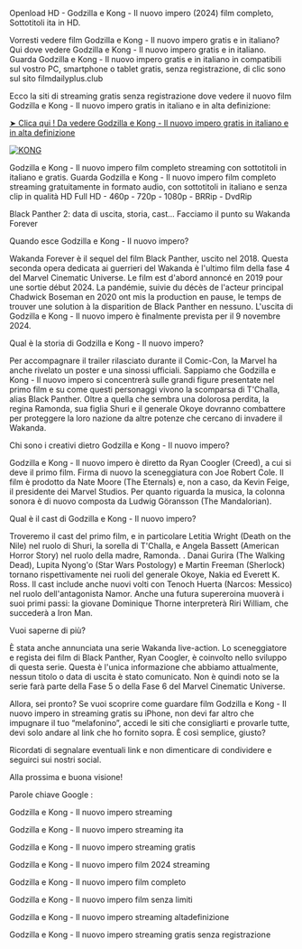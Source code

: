 Openload HD - Godzilla e Kong - Il nuovo impero (2024) film completo, Sottotitoli ita in HD.

Vorresti vedere film Godzilla e Kong - Il nuovo impero gratis e in italiano? Qui dove vedere Godzilla e Kong - Il nuovo impero gratis e in italiano. Guarda Godzilla e Kong - Il nuovo impero gratis e in italiano in compatibili sul vostro PC, smartphone o tablet gratis, senza registrazione, di clic sono sul sito filmdailyplus.club

Ecco la siti di streaming gratis senza registrazione dove vedere il nuovo film Godzilla e Kong - Il nuovo impero gratis in italiano e in alta definizione:

<a href="https://t.co/SBFocaZqSb">➤ Clica qui ! Da vedere Godzilla e Kong - Il nuovo impero gratis in italiano e in alta definizione</a>

[![KONG](https://github.com/Guarda-Godzilla-e-Kong-2024/.github/assets/163324198/1bfbbf6b-2d48-43ea-9590-cf079d7d500a)](https://victormovies.org/it/movie/823464/godzilla-x-kong-the-new-empire.watch)

Godzilla e Kong - Il nuovo impero film completo streaming con sottotitoli in italiano e gratis. Guarda Godzilla e Kong - Il nuovo impero film completo streaming gratuitamente in formato audio, con sottotitoli in italiano e senza clip in qualità HD Full HD - 460p - 720p - 1080p - BRRip - DvdRip

Black Panther 2: data di uscita, storia, cast... Facciamo il punto su Wakanda Forever

Quando esce Godzilla e Kong - Il nuovo impero?

Wakanda Forever è il sequel del film Black Panther, uscito nel 2018. Questa seconda opera dedicata ai guerrieri del Wakanda è l'ultimo film della fase 4 del Marvel Cinematic Universe. Le film est d'abord annoncé en 2019 pour une sortie début 2024. La pandémie, suivie du décès de l'acteur principal Chadwick Boseman en 2020 ont mis la production en pause, le temps de trouver une solution à la disparition de Black Panther en nessuno. L'uscita di Godzilla e Kong - Il nuovo impero è finalmente prevista per il 9 novembre 2024.

Qual è la storia di Godzilla e Kong - Il nuovo impero?

Per accompagnare il trailer rilasciato durante il Comic-Con, la Marvel ha anche rivelato un poster e una sinossi ufficiali. Sappiamo che Godzilla e Kong - Il nuovo impero si concentrerà sulle grandi figure presentate nel primo film e su come questi personaggi vivono la scomparsa di T'Challa, alias Black Panther. Oltre a quella che sembra una dolorosa perdita, la regina Ramonda, sua figlia Shuri e il generale Okoye dovranno combattere per proteggere la loro nazione da altre potenze che cercano di invadere il Wakanda.

Chi sono i creativi dietro Godzilla e Kong - Il nuovo impero?

Godzilla e Kong - Il nuovo impero è diretto da Ryan Coogler (Creed), a cui si deve il primo film. Firma di nuovo la sceneggiatura con Joe Robert Cole. Il film è prodotto da Nate Moore (The Eternals) e, non a caso, da Kevin Feige, il presidente dei Marvel Studios. Per quanto riguarda la musica, la colonna sonora è di nuovo composta da Ludwig Göransson (The Mandalorian).

Qual è il cast di Godzilla e Kong - Il nuovo impero?

Troveremo il cast del primo film, e in particolare Letitia Wright (Death on the Nile) nel ruolo di Shuri, la sorella di T'Challa, e Angela Bassett (American Horror Story) nel ruolo della madre, Ramonda. . Danai Gurira (The Walking Dead), Lupita Nyong'o (Star Wars Postology) e Martin Freeman (Sherlock) tornano rispettivamente nei ruoli del generale Okoye, Nakia ed Everett K. Ross. Il cast include anche nuovi volti con Tenoch Huerta (Narcos: Messico) nel ruolo dell'antagonista Namor. Anche una futura supereroina muoverà i suoi primi passi: la giovane Dominique Thorne interpreterà Riri William, che succederà a Iron Man.

Vuoi saperne di più?

È stata anche annunciata una serie Wakanda live-action. Lo sceneggiatore e regista dei film di Black Panther, Ryan Coogler, è coinvolto nello sviluppo di questa serie. Questa è l'unica informazione che abbiamo attualmente, nessun titolo o data di uscita è stato comunicato. Non è quindi noto se la serie farà parte della Fase 5 o della Fase 6 del Marvel Cinematic Universe.

Allora, sei pronto? Se vuoi scoprire come guardare film Godzilla e Kong - Il nuovo impero in streaming gratis su iPhone, non devi far altro che impugnare il tuo “melafonino”, accedi le siti che consigliarti e provarle tutte, devi solo andare al link che ho fornito sopra. È così semplice, giusto?

Ricordati di segnalare eventuali link e non dimenticare di condividere e seguirci sui nostri social.

Alla prossima e buona visione!

Parole chiave Google :

Godzilla e Kong - Il nuovo impero streaming

Godzilla e Kong - Il nuovo impero streaming ita

Godzilla e Kong - Il nuovo impero streaming gratis

Godzilla e Kong - Il nuovo impero film 2024 streaming

Godzilla e Kong - Il nuovo impero film completo

Godzilla e Kong - Il nuovo impero film senza limiti

Godzilla e Kong - Il nuovo impero streaming altadefinizione

Godzilla e Kong - Il nuovo impero streaming gratis senza registrazione
